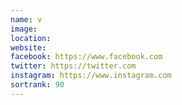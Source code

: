```yaml
---
name: v
image: 
location:
website:
facebook: https://www.facebook.com
twitter: https://twitter.com
instagram: https://www.instagram.com
sortrank: 90
---
```

